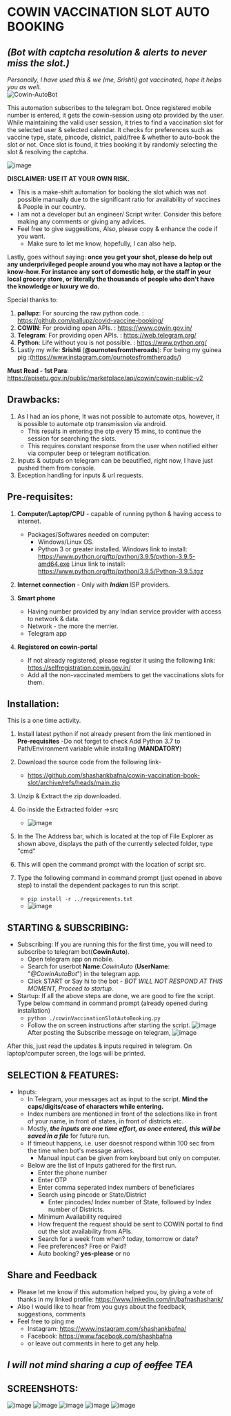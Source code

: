 # COWIN VACCINATION SLOT AUTO BOOKING
## _(Bot with captcha resolution & alerts to never miss the slot.)_

_Personally, I have used this & we (me, Srishti) got vaccinated, hope it helps you as well._
<br>
![Cowin-AutoBot](https://user-images.githubusercontent.com/54980800/120240129-7552e700-c27d-11eb-8edc-de83dc6a991b.jpg)

This automation subscribes to the telegram bot. Once registered mobile number is entered, it gets the cowin-session using otp provided by the user.
While maintaining the valid user session, it tries to find a vaccination slot for the selected user & selected calendar.
It checks for preferences such as vaccine type, state, pincode, district, paid/free & whether to auto-book the slot or not.
Once slot is found, it tries booking it by randomly selecting the slot & resolving the captcha.

![image](https://user-images.githubusercontent.com/54980800/120206981-779b4e00-c249-11eb-8345-854486546cba.png)

**DISCLAIMER: 
USE IT AT YOUR OWN RISK.**
-  This is a make-shift automation for booking the slot which was not possible manually due to the significant ratio for availability of vaccines & People in our country.
-  I am not a developer but an engineer/ Script writer. Consider this before making any comments or giving any advices.
-  Feel free to give suggestions, Also, please copy & enhance the code if you want.
   -  Make sure to let me know, hopefully, I can also help.

Lastly, goes without saying:
**once you get your shot, please do help out any underprivileged people around you who may not have a laptop or the know-how.
For instance any sort of domestic help, or the staff in your local grocery store, or literally the thousands of people who don't have the knowledge or luxury we do.**

Special thanks to:
1) **pallupz**: For sourcing the raw python code. : https://github.com/pallupz/covid-vaccine-booking/
2) **COWIN**: For providing open APIs. : https://www.cowin.gov.in/
3) **Telegram**: For providing open APIs. : https://web.telegram.org/
4) **Python**: Life without you is not possible. : https://www.python.org/
5) Lastly my wife: **Srishti** (**@ournotesfromtheroads**): For being my guinea pig :(https://www.instagram.com/ournotesfromtheroads/)

**Must Read - 1st Para**: https://apisetu.gov.in/public/marketplace/api/cowin/cowin-public-v2

## Drawbacks:
1) As I had an ios phone, It was not possible to automate otps, however, it is possible to automate otp transmission via android.
   -  This results in entering the otp every 15 mins, to continue the session for searching the slots.
   -  This requires constant response from the user when notified either via computer beep or telegram notification.
2) Inputs & outputs on telegram can be beautified, right now, I have just pushed them from console.
3) Exception handling for inputs & url requests.

## Pre-requisites:

1) **Computer/Laptop/CPU** - capable of running python & having access to internet.
   -  Packages/Softwares needed on computer:
      - Windows/Linux OS.
      - Python 3 or greater installed.
         Windows link to install: https://www.python.org/ftp/python/3.9.5/python-3.9.5-amd64.exe
         Linux link to install: https://www.python.org/ftp/python/3.9.5/Python-3.9.5.tgz
      
2) **Internet connection** - Only with **_Indian_** ISP providers.

3) **Smart phone**<br>
   - Having number provided by any Indian service provider with access to network & data.
   - Network  - the more the merrier.<br>
   - Telegram app<br>

4) **Registered on cowin-portal**
   -  If not already registered, please register it using the following link:
      https://selfregistration.cowin.gov.in/
   -  Add all the non-vaccinated members to get the vaccinations slots for them.

 ## Installation:
 This is a one time activity.
 1)   Install latest python if not already present from the link mentioned in **Pre-requisites**
      -Do not forget to check Add Python 3.7 to Path/Environment variable while installing (**MANDATORY**)
 3)   Download the source code from the following link-
      -  https://github.com/shashankbafna/cowin-vaccination-book-slot/archive/refs/heads/main.zip
 4)   Unzip & Extract the zip downloaded.
 5)   Go inside the Extracted folder ->src
      -  ![image](https://user-images.githubusercontent.com/54980800/120198763-1f138300-c240-11eb-8198-aca2ff40178f.png)

 5)   In the The Address bar, which is located at the top of File Explorer as shown above, displays the path of the currently selected folder, type "cmd"
 6)   This will open the command prompt with the location of script src.
 7)   Type the following command in command prompt (just opened in above step) to install the dependent packages to run this script.
      -  `pip install -r ../requirements.txt`
      -  ![image](https://user-images.githubusercontent.com/54980800/120200115-98f83c00-c241-11eb-86f2-39f5b9386b65.png)

 
 ## STARTING & SUBSCRIBING:
   - Subscribing:
      If you are running this for the first time, you will need to subscribe to telegram bot(**CowinAuto**).
      -  Open telegram app on mobile.
      -  Search for userbot **Name**:_CowinAuto_ (**UserName**: "_@CowinAutoBot_") in the telegram app.
      -  Click START or Say hi to the bot - *BOT WILL NOT RESPOND AT THIS MOMENT, Proceed to startup.*
   -  Startup:
      If all the above steps are done, we are good to fire the script. Type below command in command prompt (already opened during installation)
      - `python ./cowinVaccinationSlotAutoBooking.py`
      - Follow the on screen instructions after starting the script.
   ![image](https://user-images.githubusercontent.com/54980800/120200314-d2c94280-c241-11eb-98d3-84ae76b6a23f.png)
   After posting the Subscribe message on telegram,
   ![image](https://user-images.githubusercontent.com/54980800/120201561-37d16800-c243-11eb-96e1-1ccbb84ac9ba.png)
   
   After this, just read the updates & inputs required in telegram. On laptop/computer screen, the logs will be printed.

## SELECTION & FEATURES:
   -  Inputs:
      -  In Telegram, your messages act as input to the script.
      **Mind the caps/digits/case of characters while entering.**
      -  Index numbers are mentioned in front of the selections like in front of your name, in front of states, in front of districts etc.
      -  Mostly, _**the inputs are one time effort, as once entered, this will be saved in a file**_ for future run.
      -  If timeout happens, i.e. user doesnot respond within 100 sec from the time when bot's message arrives.
         -  Manual input can be given from keyboard but only on computer.
      - Below are the list of Inputs gathered for the first run.
         -  Enter the phone number
         -  Enter OTP
         -  Enter comma seperated index numbers of beneficiares
         -  Search using pincode or State/District
            -  Enter pincodes/ Index number of State, followed by Index number of Districts.
         -  Minimum Availability required
         -  How frequent the request should be sent to COWIN portal to find out the slot availability from APIs.
         -  Search for a week from when? today, tomorrow or date?
         -  Fee preferences? Free or Paid?
         -  Auto booking? **yes-please** or no

## Share and Feedback
-  Please let me know if this automation helped you, by giving a vote of thanks in my linked profile: https://www.linkedin.com/in/bafnashashank/
-  Also I would like to hear from you guys about the feedback, suggestions, comments
-  Feel free to ping me
   -  Instagram: https://www.instagram.com/shashankbafna/
   -  Facebook: https://www.facebook.com/shashbafna
   -  or leave out comments in here to get any help.
## _I will not mind sharing a cup of ~~coffee~~ **TEA**_

## SCREENSHOTS:
![image](https://user-images.githubusercontent.com/54980800/120204156-22aa0880-c246-11eb-94d5-1f0f7865c99c.png)
![image](https://user-images.githubusercontent.com/54980800/120204294-4705e500-c246-11eb-8752-64bfae605fd8.png)
![image](https://user-images.githubusercontent.com/54980800/120204373-5be27880-c246-11eb-9ed2-a57c3ce71396.png)
![image](https://user-images.githubusercontent.com/54980800/120204494-82081880-c246-11eb-9418-f99db43525ac.png)
![image](https://user-images.githubusercontent.com/54980800/120204610-a4019b00-c246-11eb-89d0-c142e88d02dc.png)



